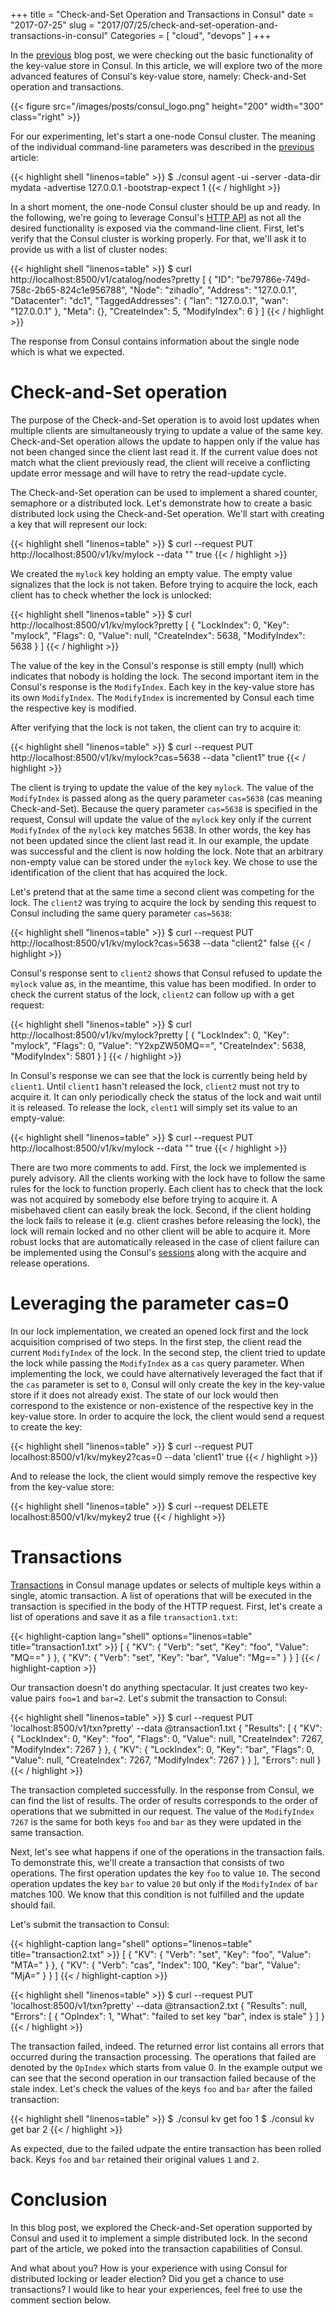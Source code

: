 +++
title = "Check-and-Set Operation and Transactions in Consul"
date = "2017-07-25"
slug = "2017/07/25/check-and-set-operation-and-transactions-in-consul"
Categories = [ "cloud", "devops" ]
+++

In the [previous](/blog/2017/07/15/first-look-at-the-key-value-store-in-consul/) blog post, we were checking out the basic functionality of the key-value store in Consul. In this article, we will explore two of the more advanced features of Consul's key-value store, namely: Check-and-Set operation and transactions.

<!--more-->

{{< figure src="/images/posts/consul_logo.png" height="200" width="300" class="right" >}}

For our experimenting, let's start a one-node Consul cluster. The meaning of the individual command-line parameters was described in the [previous](/blog/2017/07/15/first-look-at-the-key-value-store-in-consul/) article:

{{< highlight shell "linenos=table" >}}
$ ./consul agent -ui -server -data-dir mydata -advertise 127.0.0.1 -bootstrap-expect 1
{{< / highlight >}}

In a short moment, the one-node Consul cluster should be up and ready. In the following, we're going to leverage Consul's [HTTP API](https://www.consul.io/api/index.html) as not all the desired functionality is exposed via the command-line client. First, let's verify that the Consul cluster is working properly. For that, we'll ask it to provide us with a list of cluster nodes:

{{< highlight shell "linenos=table" >}}
$ curl http://localhost:8500/v1/catalog/nodes?pretty
[
    {
        "ID": "be79786e-749d-758c-2b65-824c1e956788",
        "Node": "zihadlo",
        "Address": "127.0.0.1",
        "Datacenter": "dc1",
        "TaggedAddresses": {
            "lan": "127.0.0.1",
            "wan": "127.0.0.1"
        },
        "Meta": {},
        "CreateIndex": 5,
        "ModifyIndex": 6
    }
]
{{< / highlight >}}

The response from Consul contains information about the single node which is what we expected.

# Check-and-Set operation

The purpose of the Check-and-Set operation is to avoid lost updates when multiple clients are simultaneously trying to update a value of the same key. Check-and-Set operation allows the update to happen only if the value has not been changed since the client last read it. If the current value does not match what the client previously read, the client will receive a conflicting update error message and will have to retry the read-update cycle.

The Check-and-Set operation can be used to implement a shared counter, semaphore or a distributed lock. Let's demonstrate how to create a basic distributed lock using the Check-and-Set operation. We'll start with creating a key that will represent our lock:

{{< highlight shell "linenos=table" >}}
$ curl --request PUT http://localhost:8500/v1/kv/mylock --data ""
true
{{< / highlight >}}

We created the `mylock` key holding an empty value. The empty value signalizes that the lock is not taken. Before trying to acquire the lock, each client has to check whether the lock is unlocked:

{{< highlight shell "linenos=table" >}}
$ curl http://localhost:8500/v1/kv/mylock?pretty
[
    {
        "LockIndex": 0,
        "Key": "mylock",
        "Flags": 0,
        "Value": null,
        "CreateIndex": 5638,
        "ModifyIndex": 5638
    }
]
{{< / highlight >}}

The value of the key in the Consul's response is still empty (null) which indicates that nobody is holding the lock. The second important item in the Consul's response is the `ModifyIndex`. Each key in the key-value store has its own `ModifyIndex`. The `ModifyIndex` is incremented by Consul each time the respective key is modified.

After verifying that the lock is not taken, the client can try to acquire it:

{{< highlight shell "linenos=table" >}}
$ curl --request PUT http://localhost:8500/v1/kv/mylock?cas=5638 --data "client1"
true
{{< / highlight >}}

The client is trying to update the value of the key `mylock`. The value of the `ModifyIndex` is passed along as the query parameter `cas=5638` (cas meaning Check-and-Set). Because the query parameter `cas=5638` is specified in the request, Consul will update the value of the `mylock` key only if the current `ModifyIndex` of the `mylock` key matches 5638. In other words, the key has not been updated since the client last read it. In our example, the update was successful and the client is now holding the lock. Note that an arbitrary non-empty value can be stored under the `mylock` key. We chose to use the identification of the client that has acquired the lock.

Let's pretend that at the same time a second client was competing for the lock. The `client2` was trying to acquire the lock by sending this request to Consul including the same query parameter `cas=5638`:

{{< highlight shell "linenos=table" >}}
$ curl --request PUT http://localhost:8500/v1/kv/mylock?cas=5638 --data "client2"
false
{{< / highlight >}}

Consul's response sent to `client2` shows that Consul refused to update the `mylock` value as, in the meantime, this value has been modified. In order to check the current status of the lock, `client2` can follow up with a get request:

{{< highlight shell "linenos=table" >}}
$ curl http://localhost:8500/v1/kv/mylock?pretty
[
    {
        "LockIndex": 0,
        "Key": "mylock",
        "Flags": 0,
        "Value": "Y2xpZW50MQ==",
        "CreateIndex": 5638,
        "ModifyIndex": 5801
    }
]
{{< / highlight >}}

In Consul's response we can see that the lock is currently being held by `client1`. Until `client1` hasn't released the lock, `client2` must not try to acquire it. It can only periodically check the status of the lock and wait until it is released. To release the lock, `clent1` will simply set its value to an empty-value:

{{< highlight shell "linenos=table" >}}
$ curl --request PUT http://localhost:8500/v1/kv/mylock --data ""
true
{{< / highlight >}}

There are two more comments to add. First, the lock we implemented is purely advisory. All the clients working with the lock have to follow the same rules for the lock to function properly. Each client has to check that the lock was not acquired by somebody else before trying to acquire it. A misbehaved client can easily break the lock. Second, if the client holding the lock fails to release it (e.g. client crashes before releasing the lock), the lock will remain locked and no other client will be able to acquire it. More robust locks that are automatically released in the case of client failure can be implemented using the Consul's [sessions](https://www.consul.io/docs/internals/sessions.html) along with the acquire and release operations.

# Leveraging the parameter cas=0

In our lock implementation, we created an opened lock first and the lock acquisition comprised of two steps. In the first step, the client read the current `ModifyIndex` of the lock. In the second step, the client tried to update the lock while passing the `ModifyIndex` as a `cas` query parameter. When implementing the lock, we could have alternatively leveraged the fact that if the `cas` parameter is set to `0`, Consul will only create the key in the key-value store if it does not already exist. The state of our lock would then correspond to the existence or non-existence of the respective key in the key-value store. In order to acquire the lock, the client would send a request to create the key:

{{< highlight shell "linenos=table" >}}
$ curl --request PUT localhost:8500/v1/kv/mykey2?cas=0 --data 'client1'
true
{{< / highlight >}}

And to release the lock, the client would simply remove the respective key from the key-value store:

{{< highlight shell "linenos=table" >}}
$ curl --request DELETE localhost:8500/v1/kv/mykey2
true
{{< / highlight >}}

# Transactions

[Transactions](https://www.consul.io/api/txn.html) in Consul manage updates or selects of multiple keys within a single, atomic transaction. A list of operations that will be executed in the transaction is specified in the body of the HTTP request. First, let's create a list of operations and save it as a file `transaction1.txt`:

{{< highlight-caption lang="shell" options="linenos=table" title="transaction1.txt" >}}
[
  {
    "KV": {
      "Verb": "set",
      "Key": "foo",
      "Value": "MQ=="
    }
  },
  {
    "KV": {
      "Verb": "set",
      "Key": "bar",
      "Value": "Mg=="
    }
  }
]
{{< / highlight-caption >}}

Our transaction doesn't do anything spectacular. It just creates two key-value pairs `foo=1` and `bar=2`. Let's submit the transaction to Consul:

{{< highlight shell "linenos=table" >}}
$ curl --request PUT 'localhost:8500/v1/txn?pretty' --data @transaction1.txt
{
    "Results": [
        {
            "KV": {
                "LockIndex": 0,
                "Key": "foo",
                "Flags": 0,
                "Value": null,
                "CreateIndex": 7267,
                "ModifyIndex": 7267
            }
        },
        {
            "KV": {
                "LockIndex": 0,
                "Key": "bar",
                "Flags": 0,
                "Value": null,
                "CreateIndex": 7267,
                "ModifyIndex": 7267
            }
        }
    ],
    "Errors": null
}
{{< / highlight >}}

The transaction completed successfully. In the response from Consul, we can find the list of results. The order of results corresponds to the order of operations that we submitted in our request. The value of the `ModifyIndex` `7267` is the same for both keys `foo` and `bar` as they were updated in the same transaction.

Next, let's see what happens if one of the operations in the transaction fails. To demonstrate this, we'll create a transaction that consists of two operations. The first operation updates the key `foo` to value `10`. The second operation updates the key `bar` to value `20` but only if the `ModifyIndex` of `bar` matches 100. We know that this condition is not fulfilled and the update should fail.

Let's submit the transaction to Consul:

{{< highlight-caption lang="shell" options="linenos=table" title="transaction2.txt" >}}
[
  {
    "KV": {
      "Verb": "set",
      "Key": "foo",
      "Value": "MTA="
    }
  },
  {
    "KV": {
      "Verb": "cas",
      "Index": 100,
      "Key": "bar",
      "Value": "MjA="
    }
  }
]
{{< / highlight-caption >}}


{{< highlight shell "linenos=table" >}}
$ curl --request PUT 'localhost:8500/v1/txn?pretty' --data @transaction2.txt
{
    "Results": null,
    "Errors": [
        {
            "OpIndex": 1,
            "What": "failed to set key \"bar\", index is stale"
        }
    ]
}
{{< / highlight >}}

The transaction failed, indeed. The returned error list contains all errors that occurred during the transaction processing. The operations that failed are denoted by the `OpIndex` which starts from value 0. In the example output we can see that the second operation in our transaction failed because of the stale index. Let's check the values of the keys `foo` and `bar` after the failed transaction:

{{< highlight shell "linenos=table" >}}
$ ./consul kv get foo
1
$ ./consul kv get bar
2
{{< / highlight >}}

As expected, due to the failed udpate the entire transaction has been rolled back. Keys `foo` and `bar` retained their original values `1` and `2`.

# Conclusion

In this blog post, we explored the Check-and-Set operation supported by Consul and used it to implement a simple distributed lock. In the second part of the article, we poked into the transaction capabilities of Consul.

And what about you? How is your experience with using Consul for distributed locking or leader election? Did you get a chance to use transactions? I would like to hear your experiences, feel free to use the comment section below.
